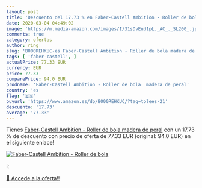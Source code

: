 ```yaml
---
layout: post
title: 'Descuento del 17.73 % en Faber-Castell Ambition - Roller de bola '
date: 2020-03-04 04:49:02
image: 'https://m.media-amazon.com/images/I/31sDvEud1pL._AC_._SL200_.jpg'
comments: true
category: ofertas
author: ring
slug: 'B000REHKUC-es Faber-Castell Ambition - Roller de bola madera de peral'
tags: [ 'faber-castell', ]
actualPrice: 77.33 EUR
currency: EUR
price: 77.33
comparePrice: 94.0 EUR
prodname: 'Faber-Castell Ambition - Roller de bola  madera de peral'
country: 'es'
flag: '🇪🇸'
buyurl: 'https://www.amazon.es/dp/B000REHKUC/?tag=tolees-21'
descuento: '17.73'
average: '77.33'
---
```


Tienes [Faber-Castell Ambition - Roller de bola  madera de peral](https://www.amazon.es/dp/B000REHKUC/?tag=tolees-21) con un 17.73 % de descuento con precio de oferta de 77.33 EUR (original: 94.0 EUR) en el siguiente enlace!

[![Faber-Castell Ambition - Roller de bola ](https://m.media-amazon.com/images/I/31sDvEud1pL._AC_._SL200_.jpg)](https://www.amazon.es/dp/B000REHKUC/?tag=tolees-21)

ℹ️:


[🛒 Accede a la oferta!!](https://www.amazon.es/dp/B000REHKUC/?tag=tolees-21)
